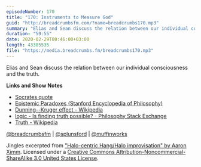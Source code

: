```yaml
---
episodeNumber: 170
title: "170: Instruments to Measure God"
guid: "http://breadcrumbsfm.com/?name=breadcrumbs170.mp3"
summary: "Elias and Sean discuss the relation between our individual consciousness and the truth."
duration: "59:55"
date: 2020-02-29T00:46:00+03:00
length: 43305535
file: "https://media.breadcrumbs.fm/breadcrumbs170.mp3"
---
```

Elias and Sean discuss the relation between our individual consciousness and the truth.

**Links and Show Notes**
- [Socrates quote](https://breadcrumbsfm.com/images/170/socrates-quote.jpeg)
- [Epistemic Paradoxes (Stanford Encyclopedia of Philosophy)](https://plato.stanford.edu/entries/epistemic-paradoxes/#MenParInqPuzAboGaiKno)
- [Dunning--Kruger effect - Wikipedia](https://en.wikipedia.org/wiki/Dunning%E2%80%93Kruger_effect)
- [logic - Is finding truth possible? - Philosophy Stack Exchange](https://philosophy.stackexchange.com/questions/40309/is-finding-truth-possible)
- [Truth - Wikipedia](https://en.wikipedia.org/wiki/Truth#Major_theories)

[@breadcrumbsfm](https://twitter.com/breadcrumbsfm) | [@splunsford](https://twitter.com/splunsford) | [@muffinworks](https://twitter.com/muffinworks)

Jingles excerpted from ["Halo-centric Hang/Halo improvisation" by Aaron Ximm](http://freemusicarchive.org/music/aaron_ximm/handpans_and_the_hang/). Licensed under a [Creative Commons Attribution-Noncommercial-ShareAlike 3.0 United States License](http://creativecommons.org/licenses/by-nc-sa/3.0/us/).